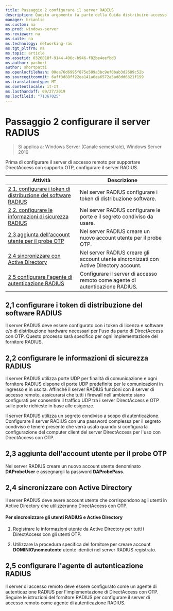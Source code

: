 ```yaml
---
title: Passaggio 2 configurare il server RADIUS
description: Questo argomento fa parte della Guida distribuire accesso remoto con l'autenticazione OTP in Windows Server 2016.
manager: brianlic
ms.custom: na
ms.prod: windows-server
ms.reviewer: na
ms.suite: na
ms.technology: networking-ras
ms.tgt_pltfrm: na
ms.topic: article
ms.assetid: 0326818f-9144-496c-b946-f82be4eefbd3
ms.author: pashort
author: shortpatti
ms.openlocfilehash: 00ea76d6995f875e509a3bc9ef0bab3d2689c52b
ms.sourcegitcommit: 6aff3d88ff22ea141a6ea6572a5ad8dd6321f199
ms.translationtype: MT
ms.contentlocale: it-IT
ms.lasthandoff: 09/27/2019
ms.locfileid: "71367025"
---
```

# <a name="step-2-configure-the-radius-server"></a>Passaggio 2 configurare il server RADIUS

>Si applica a: Windows Server (Canale semestrale), Windows Server 2016

Prima di configurare il server di accesso remoto per supportare DirectAccess con supporto OTP, configurare il server RADIUS.  
  
|Attività|Descrizione|  
|----|--------|  
|[2,1. configurare i token di distribuzione del software RADIUS](#BKMK_1.1)|Nel server RADIUS configurare i token di distribuzione software.|  
|[2,2. configurare le informazioni di sicurezza RADIUS](#BKMK_1.2)|Nel server RADIUS configurare le porte e il segreto condiviso da usare.|  
|[2,3 aggiunta dell'account utente per il probe OTP](#BKMK_Probe)|Nel server RADIUS creare un nuovo account utente per il probe OTP.|  
|[2,4 sincronizzare con Active Directory](#BKMK_Active)|Nel server RADIUS creare gli account utente sincronizzati con Active Directory account.|  
|[2,5 configurare l'agente di autenticazione RADIUS](#BKMK_AuthAgent)|Configurare il server di accesso remoto come agente di autenticazione RADIUS.|  
  
## <a name="BKMK_1.1"></a>2,1 configurare i token di distribuzione del software RADIUS  
Il server RADIUS deve essere configurato con i token di licenza e software e/o di distribuzione hardware necessari per l'uso da parte di DirectAccess con OTP. Questo processo sarà specifico per ogni implementazione del fornitore RADIUS.  
  
## <a name="BKMK_1.2"></a>2,2 configurare le informazioni di sicurezza RADIUS  
Il server RADIUS utilizza porte UDP per finalità di comunicazione e ogni fornitore RADIUS dispone di porte UDP predefinite per le comunicazioni in ingresso e in uscita. Affinché il server RADIUS funzioni con il server di accesso remoto, assicurarsi che tutti i firewall nell'ambiente siano configurati per consentire il traffico UDP tra i server DirectAccess e OTP sulle porte richieste in base alle esigenze.  
  
Il server RADIUS utilizza un segreto condiviso a scopo di autenticazione. Configurare il server RADIUS con una password complessa per il segreto condiviso e tenere presente che verrà usato quando si configura la configurazione del computer client del server DirectAccess per l'uso con DirectAccess con OTP.  
  
## <a name="BKMK_Probe"></a>2,3 aggiunta dell'account utente per il probe OTP  
Nel server RADIUS creare un nuovo account utente denominato **DAProbeUser** e assegnargli la password **DAProbePass**.  
  
## <a name="BKMK_Active"></a>2,4 sincronizzare con Active Directory  
Il server RADIUS deve avere account utente che corrispondono agli utenti in Active Directory che utilizzeranno DirectAccess con OTP.  
  
#### <a name="to-synchronize-the-radius-and-active-directory-users"></a>Per sincronizzare gli utenti RADIUS e Active Directory  
  
1.  Registrare le informazioni utente da Active Directory per tutti i DirectAccess con gli utenti OTP.  
  
2.  Utilizzare la procedura specifica del fornitore per creare account **DOMINIO\nomeutente** utente identici nel server RADIUS registrato.  
  
## <a name="BKMK_AuthAgent"></a>2,5 configurare l'agente di autenticazione RADIUS  
Il server di accesso remoto deve essere configurato come un agente di autenticazione RADIUS per l'implementazione di DirectAccess con OTP. Seguire le istruzioni del fornitore RADIUS per configurare il server di accesso remoto come agente di autenticazione RADIUS.  
  


